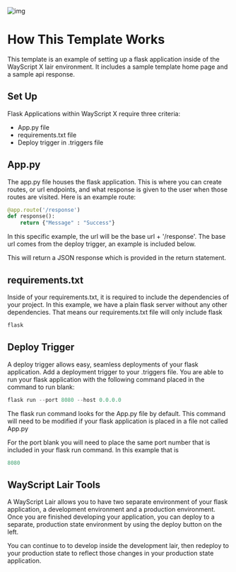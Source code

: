 ![img](https://i.ibb.co/Vgv9nf1/interface3.png)

# How This Template Works
This template is an example of setting up a flask application inside of the WayScript X lair environment. It includes a sample template home page and a sample api response.

## Set Up

Flask Applications within WayScript X require three criteria:
- App.py file
- requirements.txt file
- Deploy trigger in .triggers file


## App.py 
The app.py file houses the flask application. This is where you can create routes, or url endpoints, and what response is given to the user when those routes are visited. Here is an example route:

```python
@app.route('/response')
def response():
    return {"Message" : "Success"}
```
In this specific example, the url will be the base url + '/response'. The base url comes from the deploy trigger, an example is included below.

This will return a JSON response which is provided in the return statement.

## requirements.txt
Inside of your requirements.txt, it is required to include the dependencies of your project. In this example, we have a plain flask server without any other dependencies. That means our requirements.txt file will only include flask

```python
flask
```

## Deploy Trigger
A deploy trigger allows easy, seamless deployments of your flask application. Add a deployment trigger to your .triggers file. 
You are able to run your flask application with the following command placed in the command to run blank:
```python
flask run --port 8080 --host 0.0.0.0
```
The flask run command looks for the App.py file by default. This command will need to be modified if your flask application is placed in a file not called App.py 

For the port blank you will need to place the same port number that is included in your flask run command. In this example that is 
```python
8080
```

## WayScript Lair Tools
A WayScript Lair allows you to have two separate environment of your flask application, a development environment and a production environment. Once you are finished developing your application, you can deploy to a separate, production state environment by using the deploy button on the left. 

You can continue to to develop inside the development lair, then redeploy to your production state to reflect those changes in your production state application. 